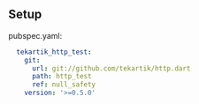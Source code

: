 ## Setup

pubspec.yaml:

```yaml
  tekartik_http_test:
    git:
      url: git://github.com/tekartik/http.dart
      path: http_test
      ref: null_safety
    version: '>=0.5.0'
```